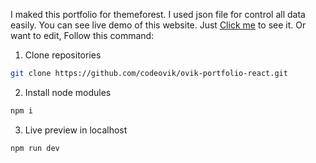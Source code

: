 I maked this portfolio for themeforest. I used json file for control all data easily. You can see live demo of this website. Just [Click me](https://ovik-portfolio.vercel.app/) to see it. Or want to edit, Follow this command:
1. Clone repositories
```bash
git clone https://github.com/codeovik/ovik-portfolio-react.git
```
2. Install node modules
```bash
npm i
```
3. Live preview in localhost
```bash
npm run dev
```
